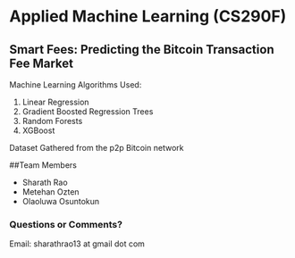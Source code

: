 # Applied Machine Learning (CS290F)

## Smart Fees: Predicting the Bitcoin Transaction Fee Market

Machine Learning Algorithms Used:
1. Linear Regression
2. Gradient Boosted Regression Trees
3. Random Forests
4. XGBoost

Dataset
Gathered from the p2p Bitcoin network

##Team Members

- Sharath Rao
- Metehan Ozten
- Olaoluwa Osuntokun

### Questions or Comments?
Email: sharathrao13 at gmail dot com


